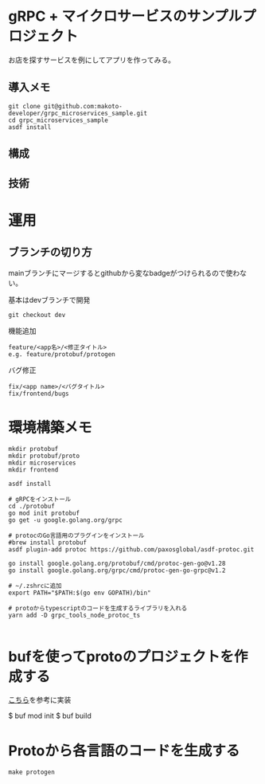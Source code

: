# gRPC + マイクロサービスのサンプルプロジェクト

お店を探すサービスを例にしてアプリを作ってみる。

## 導入メモ

```shell
git clone git@github.com:makoto-developer/grpc_microservices_sample.git
cd grpc_microservices_sample
asdf install 

```

## 構成

## 技術

# 運用

## ブランチの切り方

mainブランチにマージするとgithubから変なbadgeがつけられるので使わない。

基本はdevブランチで開発
```text
git checkout dev
```

機能追加
```text
feature/<app名>/<修正タイトル>
e.g. feature/protobuf/protogen
```

バグ修正
```text
fix/<app name>/<バグタイトル>
fix/frontend/bugs
```

# 環境構築メモ
````shell
mkdir protobuf
mkdir protobuf/proto
mkdir microservices
mkdir frontend

asdf install

# gRPCをインストール
cd ./protobuf
go mod init protobuf
go get -u google.golang.org/grpc

# protocのGo言語用のプラグインをインストール
#brew install protobuf
asdf plugin-add protoc https://github.com/paxosglobal/asdf-protoc.git

go install google.golang.org/protobuf/cmd/protoc-gen-go@v1.28
go install google.golang.org/grpc/cmd/protoc-gen-go-grpc@v1.2

# ~/.zshrcに追加
export PATH="$PATH:$(go env GOPATH)/bin"

# protoからtypescriptのコードを生成するライブラリを入れる
yarn add -D grpc_tools_node_protoc_ts


````


# bufを使ってprotoのプロジェクトを作成する

[こちら](https://docs.buf.build/how-to/replace-protoc-with-buf)を参考に実装

$ buf mod init
$ buf build


# Protoから各言語のコードを生成する

```shell
make protogen
```

